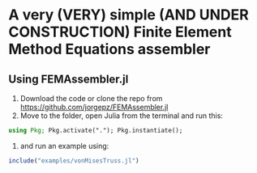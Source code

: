 # A very (VERY) simple (AND UNDER CONSTRUCTION) Finite Element Method Equations assembler

## Using FEMAssembler.jl

 1. Download the code or clone the repo from https://github.com/jorgepz/FEMAssembler.jl
 1. Move to the folder, open Julia from the terminal and run this:
```julia
using Pkg; Pkg.activate("."); Pkg.instantiate();
```
 1. and run an example using:
```julia
include("examples/vonMisesTruss.jl")
```
